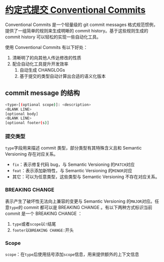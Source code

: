 # [约定式提交 Conventional Commits](https://www.conventionalcommits.org/)

Conventional Commits 是一个轻量级的 git commit messages 格式规范惯例，提供了一组简单的规则来生成明晰的 commit history。基于这些规则生成的 commit history 可以轻松的实现一些自动化工具。

使用 Conventional Commits 有以下好处：

1. 清晰明了的向其他人传达修改的性质
2. 配合自动化工具提升开发效率
   1. 自动生成 CHANGLOGs
   2. 基于提交的类型自动计算出合适的语义化版本

## commit message 的结构

```bash
<type>[(optional scope)]: <description>
<BLANK LINE>
[optional body]
<BLANK LINE>
[optional footer(s)]
```

### 提交类型

`type`字段用来描述 commit 类型，部分类型有其特殊含义且和 Semantic Versioning 存在对应关系。

- `fix`：表示修复代码 bug，与 Semantic Versioning 的`PATCH`对应
- `feat`：表示添加新特性，与 Semantic Versioning 的`MINOR`对应
- 其它：可以为任意类型，这些类型与 Semantic Versioning 不存在对应关系。

### BREAKING CHANGE

表示产生了破坏性无法向上兼容的变更与 Semantic Versioning 的`MAJOR`对应。任意`type`的 commit 都可以是 BREAKING CHANGE 。有以下两种方式标识当前 commit 是一个 BREAKING CHANGE ：

1. `type`或者`scope`以`!`结尾
2. `footer`以`BREAKING CHANGE:`开头

### Scope

`scope`：在`type`后使用括号添加`scope`信息，用来提供额外的上下文信息
